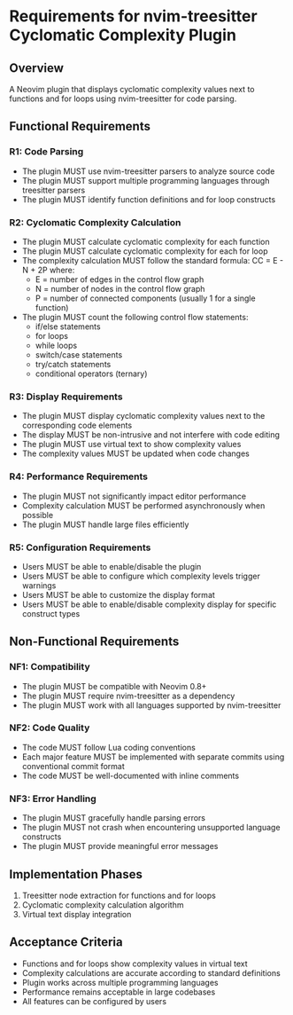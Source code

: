 # Requirements for nvim-treesitter Cyclomatic Complexity Plugin

## Overview
A Neovim plugin that displays cyclomatic complexity values next to functions and for loops using nvim-treesitter for code parsing.

## Functional Requirements

### R1: Code Parsing
- The plugin MUST use nvim-treesitter parsers to analyze source code
- The plugin MUST support multiple programming languages through treesitter parsers
- The plugin MUST identify function definitions and for loop constructs

### R2: Cyclomatic Complexity Calculation
- The plugin MUST calculate cyclomatic complexity for each function
- The plugin MUST calculate cyclomatic complexity for each for loop
- The complexity calculation MUST follow the standard formula: CC = E - N + 2P where:
  - E = number of edges in the control flow graph
  - N = number of nodes in the control flow graph  
  - P = number of connected components (usually 1 for a single function)
- The plugin MUST count the following control flow statements:
  - if/else statements
  - for loops
  - while loops
  - switch/case statements
  - try/catch statements
  - conditional operators (ternary)

### R3: Display Requirements
- The plugin MUST display cyclomatic complexity values next to the corresponding code elements
- The display MUST be non-intrusive and not interfere with code editing
- The plugin MUST use virtual text to show complexity values
- The complexity values MUST be updated when code changes

### R4: Performance Requirements
- The plugin MUST not significantly impact editor performance
- Complexity calculation MUST be performed asynchronously when possible
- The plugin MUST handle large files efficiently

### R5: Configuration Requirements
- Users MUST be able to enable/disable the plugin
- Users MUST be able to configure which complexity levels trigger warnings
- Users MUST be able to customize the display format
- Users MUST be able to enable/disable complexity display for specific construct types

## Non-Functional Requirements

### NF1: Compatibility
- The plugin MUST be compatible with Neovim 0.8+
- The plugin MUST require nvim-treesitter as a dependency
- The plugin MUST work with all languages supported by nvim-treesitter

### NF2: Code Quality
- The code MUST follow Lua coding conventions
- Each major feature MUST be implemented with separate commits using conventional commit format
- The code MUST be well-documented with inline comments

### NF3: Error Handling
- The plugin MUST gracefully handle parsing errors
- The plugin MUST not crash when encountering unsupported language constructs
- The plugin MUST provide meaningful error messages

## Implementation Phases
1. Treesitter node extraction for functions and for loops
2. Cyclomatic complexity calculation algorithm
3. Virtual text display integration

## Acceptance Criteria
- Functions and for loops show complexity values in virtual text
- Complexity calculations are accurate according to standard definitions
- Plugin works across multiple programming languages
- Performance remains acceptable in large codebases
- All features can be configured by users